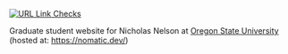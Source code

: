 [![URL Link Checks](https://github.com/nelsonni/website/actions/workflows/link-checks.yml/badge.svg)](https://github.com/nelsonni/website/actions/workflows/link-checks.yml)

Graduate student website for Nicholas Nelson at [Oregon State University](https://oregonstate.edu/) (hosted at: https://nomatic.dev/)
